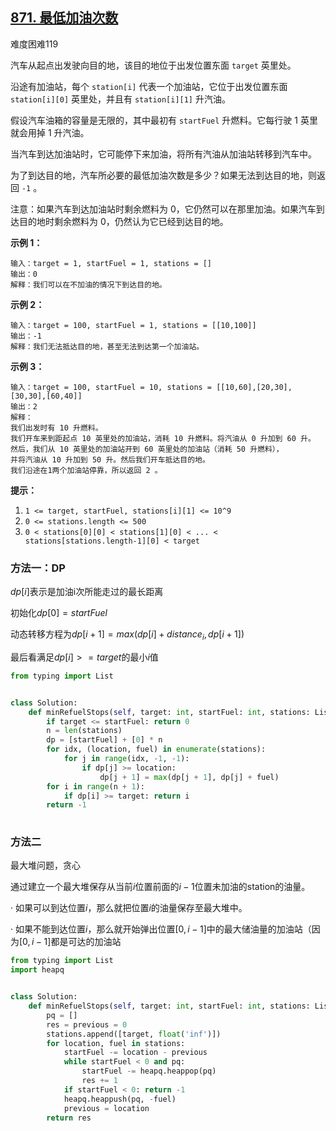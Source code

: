 ## [871. 最低加油次数](https://leetcode-cn.com/problems/minimum-number-of-refueling-stops/)

难度困难119

汽车从起点出发驶向目的地，该目的地位于出发位置东面 `target` 英里处。

沿途有加油站，每个 `station[i]` 代表一个加油站，它位于出发位置东面 `station[i][0]` 英里处，并且有 `station[i][1]` 升汽油。

假设汽车油箱的容量是无限的，其中最初有 `startFuel` 升燃料。它每行驶 1 英里就会用掉 1 升汽油。

当汽车到达加油站时，它可能停下来加油，将所有汽油从加油站转移到汽车中。

为了到达目的地，汽车所必要的最低加油次数是多少？如果无法到达目的地，则返回 `-1` 。

注意：如果汽车到达加油站时剩余燃料为 0，它仍然可以在那里加油。如果汽车到达目的地时剩余燃料为 0，仍然认为它已经到达目的地。

 

**示例 1：**

```
输入：target = 1, startFuel = 1, stations = []
输出：0
解释：我们可以在不加油的情况下到达目的地。
```

**示例 2：**

```
输入：target = 100, startFuel = 1, stations = [[10,100]]
输出：-1
解释：我们无法抵达目的地，甚至无法到达第一个加油站。
```

**示例 3：**

```
输入：target = 100, startFuel = 10, stations = [[10,60],[20,30],[30,30],[60,40]]
输出：2
解释：
我们出发时有 10 升燃料。
我们开车来到距起点 10 英里处的加油站，消耗 10 升燃料。将汽油从 0 升加到 60 升。
然后，我们从 10 英里处的加油站开到 60 英里处的加油站（消耗 50 升燃料），
并将汽油从 10 升加到 50 升。然后我们开车抵达目的地。
我们沿途在1两个加油站停靠，所以返回 2 。
```

 

**提示：**

1.  `1 <= target, startFuel, stations[i][1] <= 10^9`
2.  `0 <= stations.length <= 500`
3.  `0 < stations[0][0] < stations[1][0] < ... < stations[stations.length-1][0] < target`



### 方法一：DP

$dp[i]$表示是加油i次所能走过的最长距离

初始化$dp[0]=startFuel$

动态转移方程为$dp[i+1]=max(dp[i]+distance_i,dp[i+1])$

最后看满足$dp[i]>=target$的最小$i$值

```python
from typing import List


class Solution:
    def minRefuelStops(self, target: int, startFuel: int, stations: List[List[int]]) -> int:
        if target <= startFuel: return 0
        n = len(stations)
        dp = [startFuel] + [0] * n
        for idx, (location, fuel) in enumerate(stations):
            for j in range(idx, -1, -1):
                if dp[j] >= location:
                    dp[j + 1] = max(dp[j + 1], dp[j] + fuel)
        for i in range(n + 1):
            if dp[i] >= target: return i
        return -1
            

```



### 方法二

最大堆问题，贪心

通过建立一个最大堆保存从当前$i$位置前面的$i-1$位置未加油的station的油量。

· 如果可以到达位置$i$，那么就把位置$i$的油量保存至最大堆中。

· 如果不能到达位置$i$，那么就开始弹出位置$[0,i-1]$中的最大储油量的加油站（因为$[0,i-1]$都是可达的加油站

```python
from typing import List
import heapq


class Solution:
    def minRefuelStops(self, target: int, startFuel: int, stations: List[List[int]]) -> int:
        pq = []
        res = previous = 0
        stations.append([target, float('inf')])
        for location, fuel in stations:
            startFuel -= location - previous
            while startFuel < 0 and pq:
                startFuel -= heapq.heappop(pq)
                res += 1
            if startFuel < 0: return -1
            heapq.heappush(pq, -fuel)
            previous = location
        return res
            

```

